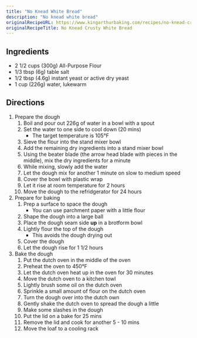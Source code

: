 ```yaml
---
title: "No Knead White Bread"
description: "No knead white bread"
originalRecipeURL: https://www.kingarthurbaking.com/recipes/no-knead-crusty-white-bread-recipe
originalRecipeTitle: No Knead Crusty White Bread
---
```


## Ingredients

- 2 1/2 cups (300g) All-Purpose Flour
- 1/3 tbsp (6g) table salt
- 1/2 tbsp (4.6g) instant yeast or active dry yeast
- 1 cup (226g) water, lukewarm

## Directions

1. Prepare the dough
    1. Boil and pour out 226g of water in a bowl with a spout
    1. Set the water to one side to cool down (20 mins)
        - The target temperature is 105°F
    1. Sieve the flour into the stand mixer bowl
    1. Add the remaining dry ingredients into a stand mixer bowl
    1. Using the beater blade (the arrow head blade with pieces in the middle),
       mix the dry ingredients for a minute
    1. While mixing, slowly add the water
    1. Let the dough mix for another 1 minute on slow to medium speed
    1. Cover the bowl with plastic wrap
    1. Let it rise at room temperature for 2 hours
    1. Move the dough to the refridgerator for 24 hours
1. Prepare for baking
    1. Prep a surface to space the dough
        - You can use parchment paper with a little flour
    1. Shape the dough into a large ball
    1. Place the dough seam side **up** in a brotform bowl
    1. Lightly flour the top of the dough
        - This avoids the dough drying out
    1. Cover the dough
    1. Let the dough rise for 1 1/2 hours
1. Bake the dough
    1. Put the dutch oven in the middle of the oven
    1. Preheat the oven to 450°F
    1. Let the dutch oven heat up in the oven for 30 minutes
    1. Move the dutch oven to a kitchen towl
    1. Lightly brush some oil on the dutch oven
    1. Sprinkle a small amount of flour on the dutch oven
    1. Turn the dough over into the dutch own
    1. Gently shake the dutch oven to spread the dough a little
    1. Make some slashes in the dough
    1. Put the lid on a bake for 25 mins
    1. Remove the lid and cook for another 5 - 10 mins
    1. Move the loaf to a cooling rack
